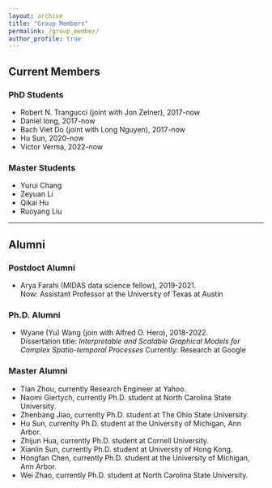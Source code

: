 ```yaml
---
layout: archive
title: "Group Members"
permalink: /group_member/
author_profile: true 
---
```

## Current Members
### PhD Students 
* Robert N. Trangucci (joint with Jon Zelner), 2017-now
* Daniel Iong, 2017-now
* Bach Viet Do (joint with Long Nguyen), 2017-now
* Hu Sun, 2020-now
* Victor Verma, 2022-now

### Master Students
* Yurui Chang
* Zeyuan Li
* Qikai Hu
* Ruoyang Liu

---
## Alumni
### Postdoct Alumni
* Arya Farahi (MIDAS data science fellow), 2019-2021.  
  Now: Assistant Professor at the University of Texas at Austin
  
### Ph.D. Alumni 
* Wyane (Yu) Wang (join with Alfred O. Hero), 2018-2022.  
  Dissertation title: *Interpretable and Scalable Graphical Models for Complex Spatio-temporal Processes*
  Currently: Research at Google


### Master Alumni

* Tian Zhou, currently Research Engineer at Yahoo.
* Naomi Giertych, currently Ph.D. student at North Carolina State University.
* Zhenbang Jiao, currenlty Ph.D. student at The Ohio State University.
* Hu Sun, currenlty Ph.D. student at the University of Michigan, Ann Arbor.
* Zhijun Hua, currently Ph.D. student at Cornell University.
* Xianlin Sun, currently Ph.D. student at University of Hong Kong.
* Hongfan Chen, currently Ph.D. student at the University of Michigan, Ann Arbor.
* Wei Zhao, currently Ph.D. student at North Carolina State University.
